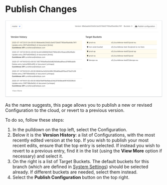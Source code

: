 # Publish Changes

![](<../.gitbook/assets/Publish Configuration.png>)

As the name suggests, this page allows you to publish a new or revised Configuration to the cloud, or revert to a previous version.

To do so, follow these steps:

1. In the pulldown on the top left, select the Configuration.
2. Below it is the **Version History**: a list of Configurations, with the most recently edited version at the top. If you wish to publish your most recent edits, ensure that the top entry is selected. If instead you wish to revert to a previous entry, find it in the list (using the **View More** option if necessary) and select it.
3. On the right is a list of Target Buckets. The default buckets for this branch (which are defined in [System Settings](databases.md)) should be selected already. If different buckets are needed, select them instead.
4. Select the **Publish Configuration** button on the top right.







